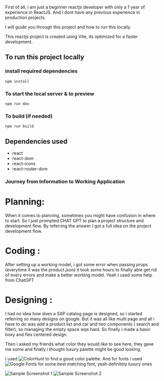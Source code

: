First of all, i am just a beginner reactjs developer with only a 1 year of experience in ReactJS. And i dont have any previous experience in production projects.

I will guide you through this project and how to run this locally. 

This reactjs project is created using Vite, its optimized for a faster development. 

## To run this project locally

### install required dependencies

```npm install```

### To start the local server & to preview

```npm run dev```

### To build (if needed) 

```npm run build```


## Dependencies used

- react
- react-dom
- react-icons
- react-router-dom

### Journey from Information to Working Application 

# Planning:

When it comes to planning, sometimes you might have confusion in where to start. So I just prompted  CHAT GPT to plan a project structure and development flow. By referring the answer I got a full idea on the project development flow. 

# Coding :

After setting up a working model, i got some error when passing props (everytime it was the product.json) it took some hours to finally able get rid of every errors and make a better working model. Yeah I used some help from ChatGPT

# Designing :

I had no idea how does a SAP catalog page is designed, so i started referring so many designs on google. But it was all like multi page and all i have to do was add a product list and car and two components ( search and filter), so managing the empty space wqs hard. So finally i made a basic boxy and flex centered design. 

Then i asked my friends what color they would like to see here, they gave me some and finally i thought luxury palette might be good looking. 

I used ![ColorHunt](https://colorhunt.co) to find a good color palette. 
And for fonts i used ![Google Fonts](https://fonts.google.com) for some best matching font, yeah definitely luxury ones







![Sample Screenshot 1](./docs/assets/sample2.png)
![Sample Screenshot 2](./docs/assets/sample.png)

